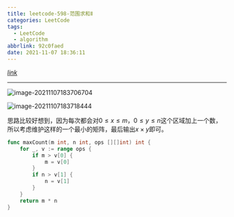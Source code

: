 ```yaml
---
title: leetcode-598-范围求和Ⅱ
categories: LeetCode
tags:
  - LeetCode
  - algorithm
abbrlink: 92c0faed
date: 2021-11-07 18:36:11
---
```


[$link$](https://leetcode-cn.com/problems/range-addition-ii/)

<hr/>

![image-20211107183706704](https://gitee.com/cao_ziqiang/img/raw/master/20211107183706.png)

![image-20211107183718444](https://gitee.com/cao_ziqiang/img/raw/master/20211107183718.png)

思路比较好想到，因为每次都会对$0 \le x \le m$，$0 \le y \le n$这个区域加上一个数，所以考虑维护这样的一个最小的矩阵，最后输出$x \times y$即可。

```go
func maxCount(m int, n int, ops [][]int) int {
    for _, v := range ops {
        if m > v[0] {
            m = v[0]
        }
        if n > v[1] {
            n = v[1]
        }
    }
    return m * n
}
```

